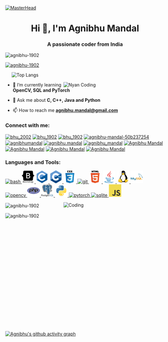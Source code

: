 [![MasterHead](https://github.com/agnibhu-1902/agnibhu-1902/blob/main/allureofthestars.gif)](https://hackage.haskell.org/package/Allure)

<h1 align="center">Hi 👋, I'm Agnibhu Mandal</h1>
<h3 align="center">A passionate coder from India</h3>

<p align="left"> <img src="https://komarev.com/ghpvc/?username=agnibhu-1902&label=Profile%20views&color=0e75b6&style=flat" alt="agnibhu-1902" /> </p>

<p align="left"> <a href="https://github.com/ryo-ma/github-profile-trophy"><img src="https://github-profile-trophy.vercel.app/?username=agnibhu-1902&theme=radical" alt="agnibhu-1902" /></a> </p>

&nbsp;&nbsp;&nbsp;&nbsp;&nbsp;![Top Langs](https://github-readme-stats-sigma-five.vercel.app/api/top-langs?username=agnibhu-1902&langs_count=6&show_icons=true&locale=en&layout=compact&theme=tokyonight)

<img align="right" alt="Nyan Coding" width="320" src="https://github.com/agnibhu-1902/agnibhu-1902/blob/main/bongo_cat.gif" />

- 🌱 I’m currently learning **OpenCV, SQL and PyTorch**

- 💬 Ask me about **C, C++, Java and Python**

- 📫 How to reach me **agnibhu.mandal@gmail.com**

<h3 align="left">Connect with me:</h3>
<p align="left">
<a href="https://instagram.com/bhu_2002" target="blank"><img align="center" src="https://raw.githubusercontent.com/rahuldkjain/github-profile-readme-generator/master/src/images/icons/Social/instagram.svg" alt="bhu_2002" height="30" width="40" /></a>
<a href="https://www.codechef.com/users/bhu_1902" target="blank"><img align="center" src="https://cdn.jsdelivr.net/npm/simple-icons@3.1.0/icons/codechef.svg" alt="bhu_1902" height="30" width="40" /></a>
<a href="https://www.leetcode.com/bhu_1902" target="blank"><img align="center" src="https://raw.githubusercontent.com/rahuldkjain/github-profile-readme-generator/master/src/images/icons/Social/leet-code.svg" alt="bhu_1902" height="30" width="40" /></a>
<a href="https://linkedin.com/in/agnibhu-mandal-50b237254" target="blank"><img align="center" src="https://raw.githubusercontent.com/rahuldkjain/github-profile-readme-generator/master/src/images/icons/Social/linked-in-alt.svg" alt="agnibhu-mandal-50b237254" height="30" width="40" /></a>
<a href="https://kaggle.com/agnibhumandal" target="blank"><img align="center" src="https://raw.githubusercontent.com/rahuldkjain/github-profile-readme-generator/master/src/images/icons/Social/kaggle.svg" alt="agnibhumandal" height="30" width="40" /></a>
<a href="https://fb.com/agnibhu.mandal" target="blank"><img align="center" src="https://raw.githubusercontent.com/rahuldkjain/github-profile-readme-generator/master/src/images/icons/Social/facebook.svg" alt="agnibhu.mandal" height="30" width="40" /></a>
<a href="https://www.hackerrank.com/agnibhu_mandal" target="blank"><img align="center" src="https://raw.githubusercontent.com/rahuldkjain/github-profile-readme-generator/master/src/images/icons/Social/hackerrank.svg" alt="agnibhu_mandal" height="30" width="40" /></a>
<a href="https://www.youtube.com/@agnibhumandal2632" target="blank"><img align="center" src="https://raw.githubusercontent.com/rahuldkjain/github-profile-readme-generator/master/src/images/icons/Social/youtube.svg" alt="Agnibhu Mandal" height="30" width="40" /></a>
<a href="https://letterboxd.com/agnibhu" target="blank"><img align="center" src="https://a.ltrbxd.com/logos/letterboxd-decal-dots-pos-rgb-500px.png" alt="Agnibhu Mandal" height="30" width="30"/></a>
<a href="https://open.spotify.com/user/31kw6qxlwtlo6rcmzv6sjdcz5zdy" target="blank"><img align="center" src="https://raw.githubusercontent.com/rahuldkjain/github-profile-readme-generator/master/src/images/icons/Social/spotify.svg" alt="Agnibhu Mandal" height="30" width="40"/></a>
<a href="https://myanimelist.net/profile/hakase_246" target="blank"><img align="center" src="https://upload.wikimedia.org/wikipedia/commons/7/7a/MyAnimeList_Logo.png" alt="Agnibhu Mandal" height="30" width="30"/></a>
</p>

<h3 align="left">Languages and Tools:</h3>
<p align="left"> <a href="https://www.gnu.org/software/bash/" target="_blank" rel="noreferrer"> <img src="https://www.vectorlogo.zone/logos/gnu_bash/gnu_bash-icon.svg" alt="bash" width="40" height="40"/> </a> <a href="https://getbootstrap.com" target="_blank" rel="noreferrer"> <img src="https://raw.githubusercontent.com/devicons/devicon/master/icons/bootstrap/bootstrap-plain-wordmark.svg" alt="bootstrap" width="40" height="40"/> </a> <a href="https://www.cprogramming.com/" target="_blank" rel="noreferrer"> <img src="https://raw.githubusercontent.com/devicons/devicon/master/icons/c/c-original.svg" alt="c" width="40" height="40"/> </a> <a href="https://www.w3schools.com/cpp/" target="_blank" rel="noreferrer"> <img src="https://raw.githubusercontent.com/devicons/devicon/master/icons/cplusplus/cplusplus-original.svg" alt="cplusplus" width="40" height="40"/> </a> <a href="https://www.w3schools.com/css/" target="_blank" rel="noreferrer"> <img src="https://raw.githubusercontent.com/devicons/devicon/master/icons/css3/css3-original-wordmark.svg" alt="css3" width="40" height="40"/> </a> <a href="https://git-scm.com/" target="_blank" rel="noreferrer"> <img src="https://www.vectorlogo.zone/logos/git-scm/git-scm-icon.svg" alt="git" width="40" height="40"/> </a> <a href="https://www.w3.org/html/" target="_blank" rel="noreferrer"> <img src="https://raw.githubusercontent.com/devicons/devicon/master/icons/html5/html5-original-wordmark.svg" alt="html5" width="40" height="40"/> </a> <a href="https://www.java.com" target="_blank" rel="noreferrer"> <img src="https://raw.githubusercontent.com/devicons/devicon/master/icons/java/java-original.svg" alt="java" width="40" height="40"/> </a> <a href="https://www.linux.org/" target="_blank" rel="noreferrer"> <img src="https://raw.githubusercontent.com/devicons/devicon/master/icons/linux/linux-original.svg" alt="linux" width="40" height="40"/> </a> <a href="https://www.mysql.com/" target="_blank" rel="noreferrer"> <img src="https://raw.githubusercontent.com/devicons/devicon/master/icons/mysql/mysql-original-wordmark.svg" alt="mysql" width="40" height="40"/> </a> <a href="https://opencv.org/" target="_blank" rel="noreferrer"> <img src="https://www.vectorlogo.zone/logos/opencv/opencv-icon.svg" alt="opencv" width="40" height="40"/> </a> <a href="https://www.php.net" target="_blank" rel="noreferrer"> <img src="https://raw.githubusercontent.com/devicons/devicon/master/icons/php/php-original.svg" alt="php" width="40" height="40"/> </a> <a href="https://www.postgresql.org" target="_blank" rel="noreferrer"> <img src="https://raw.githubusercontent.com/devicons/devicon/master/icons/postgresql/postgresql-original-wordmark.svg" alt="postgresql" width="40" height="40"/> </a> <a href="https://www.python.org" target="_blank" rel="noreferrer"> <img src="https://raw.githubusercontent.com/devicons/devicon/master/icons/python/python-original.svg" alt="python" width="40" height="40"/> </a> <a href="https://pytorch.org/" target="_blank" rel="noreferrer"> <img src="https://www.vectorlogo.zone/logos/pytorch/pytorch-icon.svg" alt="pytorch" width="40" height="40"/> </a> <a href="https://www.sqlite.org/" target="_blank" rel="noreferrer"> <img src="https://www.vectorlogo.zone/logos/sqlite/sqlite-icon.svg" alt="sqlite" width="40" height="40"/> </a><a href="https://developer.mozilla.org/en-US/docs/Web/JavaScript" target="_blank" rel="noreferrer"> <img src="https://raw.githubusercontent.com/devicons/devicon/master/icons/javascript/javascript-original.svg" alt="javascript" width="40" height="40"/> </a> </p>

<p><img align="right" alt="Coding" width="320" height="405" src="https://github.com/agnibhu-1902/agnibhu-1902/blob/main/coding.gif" /></p>

<p><img align="center" src="https://github-readme-stats-sigma-five.vercel.app/api?username=agnibhu-1902&show_icons=true&locale=en" alt="agnibhu-1902" /></p>

<p><img align="center" src="https://github-readme-streak-stats.herokuapp.com/?user=agnibhu-1902&" alt="agnibhu-1902" /></p>

[![Agnibhu's github activity graph](https://github-readme-activity-graph.cyclic.app/graph?username=agnibhu-1902&theme=gotham)](https://github.com/ashutosh00710/github-readme-activity-graph)
